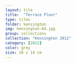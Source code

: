 ```yaml
---
layout: tile
title:  "Terrace Floor"
type: tiles
folder: kensington
img: kensington-04.jpg
group: collections
collection: "Kensington 2012"
category: [2012]
color: grey
size: 16 x 14 cm
---
```



